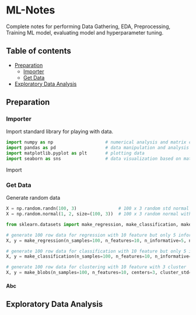 # ML-Notes
Complete notes for performing Data Gathering, EDA, Preprocessing, Training ML model, evaluating model and hyperparameter tuning.
## Table of contents
- [Preparation](#Preparation)
	- [Importer](#Importer)
	- [Get Data](#Get-Data)
- [Exploratory Data Analysis](#Exploratory-Data-Analysis)


## Preparation
### Importer
Import standard library for playing with data.
```python
import numpy as np                    # numerical analysis and matrix computation 
import pandas as pd                   # data manipulation and analysis on tabular data
import matplotlib.pyplot as plt       # plotting data
import seaborn as sns                 # data visualization based on matplotlib
```
Import 
### Get Data
Generate random data
```python
X = np.random.randn(100, 3)                # 100 x 3 random std normal dist array
X = np.random.normal(1, 2, size=(100, 3))  # 100 x 3 random normal with mean 1 and stddev 2

from sklearn.datasets import make_regression, make_classification, make_blobs

# generate 100 row data for regression with 10 feature but only 5 informative
X, y = make_regression(n_samples=100, n_features=10, n_informative=5, noise=0.0, random_state=42)

# generate 100 row data for classification with 10 feature but only 5 informative with 3 classes
X, y = make_classification(n_samples=100, n_features=10, n_informative=5, n_classes=3, random_state=42)

# generate 100 row data for clustering with 10 feature with 3 cluster
X, y = make_blobs(n_samples=100, n_features=10, centers=3, cluster_std=1.0, random_state=42)
```

#### Abc
## Exploratory Data Analysis

<!--stackedit_data:
eyJoaXN0b3J5IjpbLTg4ODQ0MzUyNiwtMTY4NTQxMDg2NCwtND
MzMzg0MDMyLDg1NzAzODI1MywtNzA4MjA1NTYwLDE5MjkyMjMz
NDYsMTc4MTY5OTUyNCw4NzgxMTQzMjksLTE4NDAzMzY5NywxNj
A4ODYzODY5LDEzNjU2NDE1NjksMTMwOTYzNjAxMSwtMjA4OTAx
MDQ3MiwxMjc4MDY0NjE4XX0=
-->